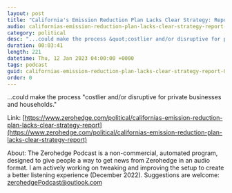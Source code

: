 ```yaml
---
layout: post
title: "California's Emission Reduction Plan Lacks Clear Strategy: Report"
audio: californias-emission-reduction-plan-lacks-clear-strategy-report-0
category: political
desc: "...could make the process &quot;costlier and/or disruptive for private businesses and households.&quot;"
duration: 00:03:41
length: 221
datetime: Thu, 12 Jan 2023 04:00:00 +0000
tags: podcast
guid: californias-emission-reduction-plan-lacks-clear-strategy-report-0
order: 0
---
```

...could make the process &quot;costlier and/or disruptive for private businesses and households.&quot;

Link: [https://www.zerohedge.com/political/californias-emission-reduction-plan-lacks-clear-strategy-report](https://www.zerohedge.com/political/californias-emission-reduction-plan-lacks-clear-strategy-report)

About: The Zerohedge Podcast is a non-commercial, automated program, designed to give people a way to get news from Zerohedge in an audio format.  I am actively working on tweaking and improving the setup to create a better listening experience (December 2022).  Suggestions are welcome: [zerohedgePodcast@outlook.com](mailto:zerohedgePodcast@outlook.com)